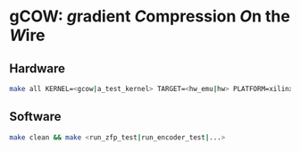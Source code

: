 # gCOW: *g*radient *C*ompression *O*n the *W*ire

## Hardware

```bash
make all KERNEL=<gcow|a_test_kernel> TARGET=<hw_emu|hw> PLATFORM=xilinx_u250_gen3x16_xdma_4_1_202210_1
```

## Software

```bash
make clean && make <run_zfp_test|run_encoder_test|...>
``` 
